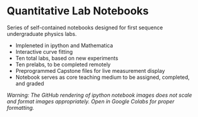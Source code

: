 # Quantitative Lab Notebooks
Series of self-contained notebooks designed for first sequence undergraduate physics labs. 
* Impleneted in ipython and Mathematica
* Interactive curve fitting
* Ten total labs, based on new experiments
* Ten prelabs, to be completed remotely
* Preprogrammed Capstone files for live measurement display
* Notebook serves as core teaching medium to be assigned, completed, and graded

_Warning: The GitHub rendering of ipython notebook images does not scale and format images appropriately. Open in Google Colabs for proper formatting._
